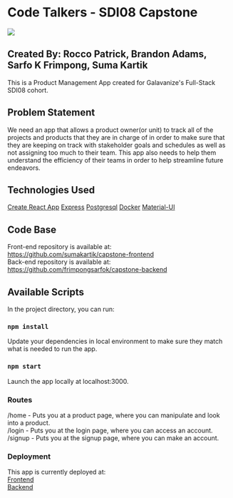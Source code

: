 # Code Talkers - SDI08 Capstone

<img src="%PUBLIC_URL%/ourlogo.png">

## Created By: Rocco Patrick, Brandon Adams, Sarfo K Frimpong, Suma Kartik

This is a Product Management App created for Galavanize's Full-Stack SDI08 cohort.  

## Problem Statement

We need an app that allows a product owner(or unit) to track all of the projects and products that they are in charge of in order to make sure that they are keeping on track with stakeholder goals and schedules as well as not assigning too much to their team. This app also needs to help them understand the efficiency of their teams in order to help streamline future endeavors.

## Technologies Used

[Create React App](https://github.com/facebook/create-react-app)
[Express](https://expressjs.com/)
[Postgresql](https://www.postgresql.org/)
[Docker](https://www.docker.com/)
[Material-UI](https://mui.com/)

## Code Base

Front-end repository is available at: https://github.com/sumakartik/capstone-frontend  
Back-end repository is available at: https://github.com/frimpongsarfok/capstone-backend

## Available Scripts

In the project directory, you can run:

### `npm install`

Update your dependencies in local environment to make sure they match what is needed to run the app.

### `npm start`

Launch the app locally at localhost:3000.

### Routes

/home   - Puts you at a product page, where you can manipulate and look into a product.  
/login  - Puts you at the login page, where you can access an account.  
/signup - Puts you at the signup page, where you can make an account.  

### Deployment

This app is currently deployed at:  
[Frontend](https://capstone-frontend-sdi08.herokuapp.com/home)  
[Backend](https://capstone-sdio8-codetalkers.herokuapp.com/)

